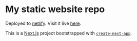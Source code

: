 # My static website repo

Deployed to [netlify](https://www.netlify.com/).
Visit it live [here](https://samuelholmes.tech).

This is a [Next.js](https://nextjs.org/) project bootstrapped with [`create-next-app`](https://github.com/vercel/next.js/tree/canary/packages/create-next-app).
